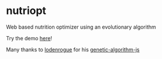 # nutriopt
Web based nutrition optimizer using an evolutionary algorithm

Try the demo [here](https://frequem.github.io/nutriopt/)!

Many thanks to [lodenrogue](https://github.com/lodenrogue) for his [genetic-algorithm-js](https://github.com/lodenrogue/genetic-algorithm-js)

